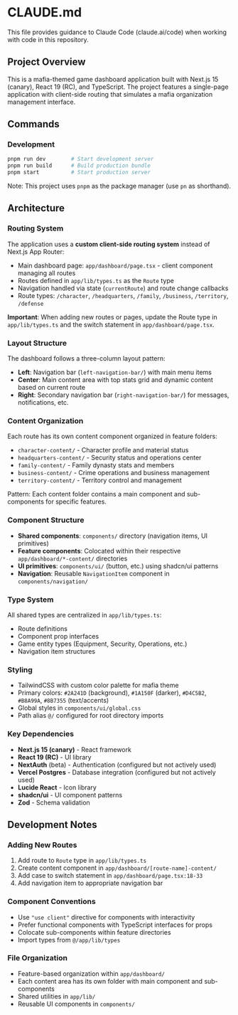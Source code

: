 # CLAUDE.md

This file provides guidance to Claude Code (claude.ai/code) when working with code in this repository.

## Project Overview

This is a mafia-themed game dashboard application built with Next.js 15 (canary), React 19 (RC), and TypeScript. The project features a single-page application with client-side routing that simulates a mafia organization management interface.

## Commands

### Development
```bash
pnpm run dev        # Start development server
pnpm run build      # Build production bundle
pnpm start          # Start production server
```

Note: This project uses `pnpm` as the package manager (use `pn` as shorthand).

## Architecture

### Routing System
The application uses a **custom client-side routing system** instead of Next.js App Router:
- Main dashboard page: `app/dashboard/page.tsx` - client component managing all routes
- Routes defined in `app/lib/types.ts` as the `Route` type
- Navigation handled via state (`currentRoute`) and route change callbacks
- Route types: `/character`, `/headquarters`, `/family`, `/business`, `/territory`, `/defense`

**Important**: When adding new routes or pages, update the Route type in `app/lib/types.ts` and the switch statement in `app/dashboard/page.tsx`.

### Layout Structure
The dashboard follows a three-column layout pattern:
- **Left**: Navigation bar (`left-navigation-bar/`) with main menu items
- **Center**: Main content area with top stats grid and dynamic content based on current route
- **Right**: Secondary navigation bar (`right-navigation-bar/`) for messages, notifications, etc.

### Content Organization
Each route has its own content component organized in feature folders:
- `character-content/` - Character profile and material status
- `headquarters-content/` - Security status and operations center
- `family-content/` - Family dynasty stats and members
- `business-content/` - Crime operations and business management
- `territory-content/` - Territory control and management

Pattern: Each content folder contains a main component and sub-components for specific features.

### Component Structure
- **Shared components**: `components/` directory (navigation items, UI primitives)
- **Feature components**: Colocated within their respective `app/dashboard/*-content/` directories
- **UI primitives**: `components/ui/` (button, etc.) using shadcn/ui patterns
- **Navigation**: Reusable `NavigationItem` component in `components/navigation/`

### Type System
All shared types are centralized in `app/lib/types.ts`:
- Route definitions
- Component prop interfaces
- Game entity types (Equipment, Security, Operations, etc.)
- Navigation item structures

### Styling
- TailwindCSS with custom color palette for mafia theme
- Primary colors: `#2A241D` (background), `#1A150F` (darker), `#D4C5B2`, `#B8A99A`, `#8B7355` (text/accents)
- Global styles in `components/ui/global.css`
- Path alias `@/` configured for root directory imports

### Key Dependencies
- **Next.js 15 (canary)** - React framework
- **React 19 (RC)** - UI library
- **NextAuth** (beta) - Authentication (configured but not actively used)
- **Vercel Postgres** - Database integration (configured but not actively used)
- **Lucide React** - Icon library
- **shadcn/ui** - UI component patterns
- **Zod** - Schema validation

## Development Notes

### Adding New Routes
1. Add route to `Route` type in `app/lib/types.ts`
2. Create content component in `app/dashboard/[route-name]-content/`
3. Add case to switch statement in `app/dashboard/page.tsx:18-33`
4. Add navigation item to appropriate navigation bar

### Component Conventions
- Use `"use client"` directive for components with interactivity
- Prefer functional components with TypeScript interfaces for props
- Colocate sub-components within feature directories
- Import types from `@/app/lib/types`

### File Organization
- Feature-based organization within `app/dashboard/`
- Each content area has its own folder with main component and sub-components
- Shared utilities in `app/lib/`
- Reusable UI components in `components/`
